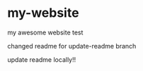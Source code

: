# my-website
my awesome website test

changed readme for update-readme branch

update readme locally!!
